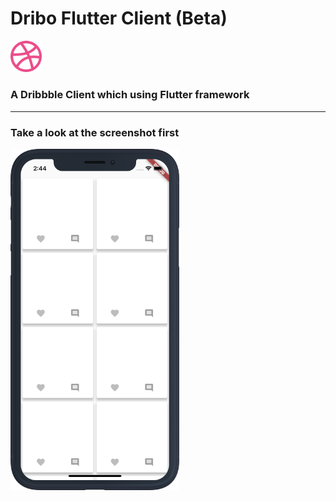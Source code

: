 # Dribo Flutter Client (Beta)
<img src = "/resources/logo.png" width = "10%" />

### A Dribbble Client which using Flutter framework
----
### Take a look at the screenshot first
<img src = "https://github.com/hptg1994/Dribo-Native/blob/styling_grid_system/resources/Dribo.png" width = "270px" align = "center" />
